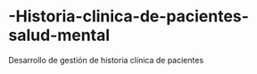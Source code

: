 # -Historia-clinica-de-pacientes-salud-mental
Desarrollo de gestión de historia clínica de pacientes
